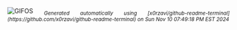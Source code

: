 <div align="justify">
<picture>
    <source media="(prefers-color-scheme: dark)" srcset="https://i.ibb.co/cTzP0yq/output-gif.gif">
    <source media="(prefers-color-scheme: light)" srcset="https://i.ibb.co/cTzP0yq/output-gif.gif">
    <img alt="GIFOS" src="https://i.ibb.co/cTzP0yq/output-gif.gif">
</picture>
<sub><i>Generated automatically using [x0rzavi/github-readme-terminal](https://github.com/x0rzavi/github-readme-terminal) on Sun Nov 10 07:49:18 PM EST 2024</i></sub>
</div>

<!--  -->